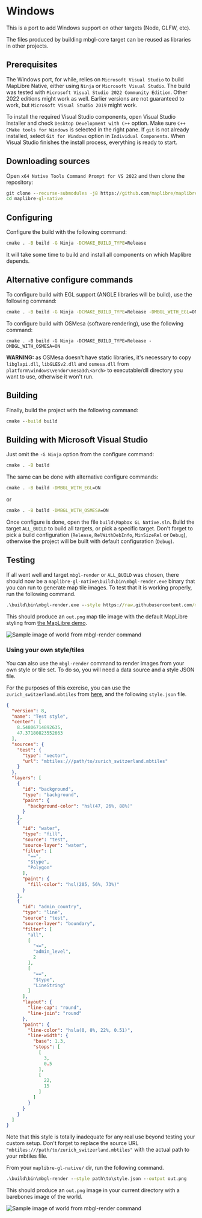 # Windows

This is a port to add Windows support on other targets (Node, GLFW, etc).

The files produced by building mbgl-core target can be reused as libraries in other projects.

## Prerequisites

The Windows port, for while, relies on `Microsoft Visual Studio` to build MapLibre Native, either using `Ninja` or `Microsoft Visual Studio`. The build was tested with `Microsoft Visual Studio 2022 Community Edition`. Other 2022 editions might work as well. Earlier versions are not guaranteed to work, but `Microsoft Visual Studio 2019` might work.

To install the required Visual Studio components, open Visual Studio Installer and check `Desktop Development with C++` option. Make sure `C++ CMake tools for Windows` is selected in the right pane. If `git` is not already installed, select `Git for Windows` option in `Individual Components`. When Visual Studio finishes the install process, everything is ready to start.

## Downloading sources

Open `x64 Native Tools Command Prompt for VS 2022` and then clone the repository:

```cmd
git clone --recurse-submodules -j8 https://github.com/maplibre/maplibre-gl-native.git
cd maplibre-gl-native
```

## Configuring

Configure the build with the following command:

```cmd
cmake . -B build -G Ninja -DCMAKE_BUILD_TYPE=Release
```

It will take some time to build and install all components on which Maplibre depends.

## Alternative configure commands

To configure build with EGL support (ANGLE libraries will be build), use the following command:

```cmd
cmake . -B build -G Ninja -DCMAKE_BUILD_TYPE=Release -DMBGL_WITH_EGL=ON
```

To configure build with OSMesa (software rendering), use the following command:

```
cmake . -B build -G Ninja -DCMAKE_BUILD_TYPE=Release -DMBGL_WITH_OSMESA=ON
```

**WARNING:** as OSMesa doesn't have static libraries, it's necessary to copy `libglapi.dll`, `libGLESv2.dll` and `osmesa.dll` from `platform\windows\vendor\mesa3d\<arch>` to executable/dll directory you want to use, otherwise it won't run.

## Building

Finally, build the project with the following command:

```cmd
cmake --build build
```

## Building with Microsoft Visual Studio

Just omit the `-G Ninja` option from the configure command:

```cmd
cmake . -B build
```

The same can be done with alternative configure commands:

```cmd
cmake . -B build -DMBGL_WITH_EGL=ON
```
or
```cmd
cmake . -B build -DMBGL_WITH_OSMESA=ON
```

Once configure is done, open the file `build\Mapbox GL Native.sln`. Build the target `ALL_BUILD` to build all targets, or pick a specific target. Don't forget to pick a build configuration (`Release`, `RelWithDebInfo`, `MinSizeRel` or `Debug`), otherwise the project will be built with default configuration (`Debug`).

## Testing

If all went well and target `mbgl-render` or `ALL_BUILD` was chosen, there should now be a `maplibre-gl-native\build\bin\mbgl-render.exe` binary that you can run to generate map tile images. To test that it is working properly, run the following command.

```cmd
.\build\bin\mbgl-render.exe --style https://raw.githubusercontent.com/maplibre/demotiles/gh-pages/style.json --output out.png
```

This should produce an `out.png` map tile image with the default MapLibre styling from [the MapLibre demo](https://maplibre.org/).

![Sample image of world from mbgl-render command](/misc/sample-maplibre-style-mbgl-render-out.png)

### Using your own style/tiles 

You can also use the `mbgl-render` command to render images from your own style or tile set. To do so, you will need a data source and a style JSON file.

For the purposes of this exercise, you can use the `zurich_switzerland.mbtiles` from [here](https://github.com/acalcutt/tileserver-gl/releases/download/test_data/zurich_switzerland.mbtiles), and the following `style.json` file.

```json
{
  "version": 8,
  "name": "Test style",
  "center": [
    8.54806714892635,
    47.37180823552663
  ],
  "sources": {
    "test": {
      "type": "vector",
      "url": "mbtiles:///path/to/zurich_switzerland.mbtiles"
    }
  },
  "layers": [
    {
      "id": "background",
      "type": "background",
      "paint": {
        "background-color": "hsl(47, 26%, 88%)"
      }
    },
    {
      "id": "water",
      "type": "fill",
      "source": "test",
      "source-layer": "water",
      "filter": [
        "==",
        "$type",
        "Polygon"
      ],
      "paint": {
        "fill-color": "hsl(205, 56%, 73%)"
      }
    },
    {
      "id": "admin_country",
      "type": "line",
      "source": "test",
      "source-layer": "boundary",
      "filter": [
        "all",
        [
          "<=",
          "admin_level",
          2
        ],
        [
          "==",
          "$type",
          "LineString"
        ]
      ],
      "layout": {
        "line-cap": "round",
        "line-join": "round"
      },
      "paint": {
        "line-color": "hsla(0, 8%, 22%, 0.51)",
        "line-width": {
          "base": 1.3,
          "stops": [
            [
              3,
              0.5
            ],
            [
              22,
              15
            ]
          ]
        }
      }
    }
  ]
}
```

Note that this style is totally inadequate for any real use beyond testing your custom setup. Don't forget to replace the source URL `"mbtiles:///path/to/zurich_switzerland.mbtiles"` with the actual path to your mbtiles file.

From your `maplibre-gl-native/` dir, run the following command.

```cmd
.\build\bin\mbgl-render --style path\to\style.json --output out.png
```

This should produce an `out.png` image in your current directory with a barebones image of the world.

![Sample image of world from mbgl-render command](/misc/sample-barebones-mbgl-render-out.png)
